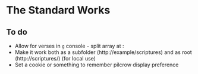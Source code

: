 # The Standard Works

## To do

* Allow for verses in `g` console - split array at :
* Make it work both as a subfolder (http://example/scriptures) and as root (http://scriptures/) (for local use)
* Set a cookie or something to remember pilcrow display preference
